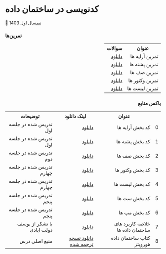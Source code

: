 # کدنویسی در ساختمان داده


📅 نیمسال اول 1403
<br>

### تمرین‌ها
<div dir='rtl'>
<table>
  <tr>
    <th>عنوان</th>
    <th>سوالات</th>
  </tr>
  <tr>
    <td>تمرین آرایه ها</td>
    <td><a href="https://github.com/LeDerouxe/Data-Structure-Coding/blob/main/Arrays%20Q.pdf">دانلود</a></td>
  </tr>
  <tr>
    <td>تمرین پشته ها</td>
    <td><a href="https://github.com/LeDerouxe/Data-Structure-Coding/blob/main/Stacks%20Q.pdf">دانلود</a></td>
  </tr>
 <tr>
    <td>تمرین صف ها</td>
    <td><a href="https://github.com/LeDerouxe/Data-Structure-Coding/blob/main/Queues%20Q.pdf">دانلود</a></td>
  </tr>
 <tr>
    <td>تمرین وکتور ها</td>
    <td><a href="https://github.com/LeDerouxe/Data-Structure-Coding/blob/main/Vectors%20Q.pdf">دانلود</a></td>
  </tr>
   <tr>
    <td>تمرین لیست ها</td>
    <td><a href="https://github.com/LeDerouxe/Data-Structure-Coding/blob/main/List%20Q.pdf">دانلود</a></td>
  </tr>
</table>
  
  
###  باکس منابع
  <table>
  <tr>
    <th></th>
    <th>عنوان</th>
    <th>لینک دانلود</th>
    <th>توضیحات</th>
  </tr>
 <tr>
    <td>0</td>
    <td>کد بخش آرایه ها</td>
    <td>
      <a href="https://github.com/LeDerouxe/Data-Structure-Coding/blob/main/Arrays(Matrix).cpp">دانلود</a>
    </td>
    <td>
      تدریس شده در جلسه اول
    </td>
  </tr>
<tr>
    <td>1</td>
    <td>کد بخش پشته ها</td>
    <td>
      <a href="https://github.com/LeDerouxe/Data-Structure-Coding/blob/main/Stacks.cpp">دانلود</a>
    </td>
    <td>تدریس شده در جلسه اول</td>
  </tr>
<tr>
    <td>2</td>
    <td>کد بخش صف ها</td>
    <td>
      <a href="https://github.com/LeDerouxe/Data-Structure-Coding/blob/main/Queues.cpp">دانلود</a>
    </td>
    <td>تدریس شده در جلسه دوم</td>
  </tr>

<tr>
    <td>3</td>
    <td>کد بخش وکتور ها</td>
    <td>
      <a href="https://github.com/LeDerouxe/Data-Structure-Coding/blob/main/Vectors.cpp">دانلود</a>
    </td>
    <td>تدریس شده در جلسه چهارم</td>
  </tr>
    <tr>
    <td>4</td>
    <td>کد بخش لیست ها</td>
    <td>
      <a href="https://github.com/LeDerouxe/Data-Structure-Coding/blob/main/List.cpp">دانلود</a>
    </td>
    <td>تدریس شده در جلسه چهارم</td>
  </tr>
   <tr>
    <td>5</td>
    <td>کد بخش ست ها</td>
    <td>
      <a href="https://github.com/LeDerouxe/Data-Structure-Coding/blob/main/Sets.cpp">دانلود</a>
    </td>
    <td>تدریس شده در جلسه پنجم</td>
  </tr>
  <tr>
    <td>6</td>
    <td>کد بخش مپ ها</td>
    <td>
      <a href="https://github.com/LeDerouxe/Data-Structure-Coding/blob/main/Maps.cpp">دانلود</a>
    </td>
    <td>تدریس شده در جلسه پنجم</td>
  </tr>
  <tr>
       <td>7</td>
    <td>خلاصه کاربرد های ساختمان داده ها</td>
    <td>
      <a href="https://github.com/LeDerouxe/Data-Structure-Coding/blob/main/DS%20Summary.png">دانلود</a>
    </td>
    <td>با تشکر از یوسف دولت ابادی</td>
  </tr>
  <tr>
    <td>8</td>
    <td>کتاب ساختمان داده هورویتز </td>
    <td>
      <a href="http://www.mediafire.com/download/q2sze9cwtgt8e8l/DS(Horowitz_Farsi).pdf">دانلود نسخه ترجمه شده</a>
    </td>
    <td>
      منبع اصلی درس
    </td>
  </tr>
 
  
  
  <table/>
</div>

<br>
